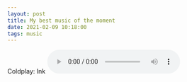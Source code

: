 ```yaml
---
layout: post
title: My best music of the moment
date: 2021-02-09 10:18:00
tags: music
---
```


Coldplay: Ink
<audio controls>
  <source src="{{site.baseurl}}/assets/Ink.mp3" type="audio/mpeg">
Your browser does not support the audio element.
</audio> 